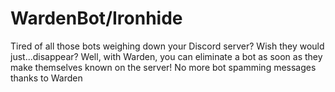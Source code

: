 # WardenBot/Ironhide
Tired of all those bots weighing down your Discord server? Wish they would just...disappear? Well, with Warden, you can eliminate a bot as soon as they make themselves known on the server! No more bot spamming messages thanks to Warden
